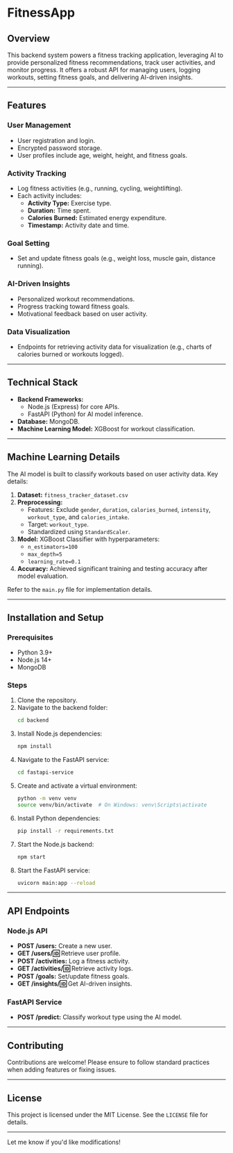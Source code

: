 # FitnessApp

## Overview

This backend system powers a fitness tracking application, leveraging AI to provide personalized fitness recommendations, track user activities, and monitor progress. It offers a robust API for managing users, logging workouts, setting fitness goals, and delivering AI-driven insights.

---

## Features

### User Management
- User registration and login.
- Encrypted password storage.
- User profiles include age, weight, height, and fitness goals.

### Activity Tracking
- Log fitness activities (e.g., running, cycling, weightlifting).
- Each activity includes:
  - **Activity Type:** Exercise type.
  - **Duration:** Time spent.
  - **Calories Burned:** Estimated energy expenditure.
  - **Timestamp:** Activity date and time.

### Goal Setting
- Set and update fitness goals (e.g., weight loss, muscle gain, distance running).

### AI-Driven Insights
- Personalized workout recommendations.
- Progress tracking toward fitness goals.
- Motivational feedback based on user activity.

### Data Visualization
- Endpoints for retrieving activity data for visualization (e.g., charts of calories burned or workouts logged).

---

## Technical Stack

- **Backend Frameworks:**
  - Node.js (Express) for core APIs.
  - FastAPI (Python) for AI model inference.
- **Database:** MongoDB.
- **Machine Learning Model:** XGBoost for workout classification.

---

## Machine Learning Details

The AI model is built to classify workouts based on user activity data. Key details:
1. **Dataset:** `fitness_tracker_dataset.csv`
2. **Preprocessing:**
   - Features: Exclude `gender`, `duration`, `calories_burned`, `intensity`, `workout_type`, and `calories_intake`.
   - Target: `workout_type`.
   - Standardized using `StandardScaler`.
3. **Model:** XGBoost Classifier with hyperparameters:
   - `n_estimators=100`
   - `max_depth=5`
   - `learning_rate=0.1`
4. **Accuracy:** Achieved significant training and testing accuracy after model evaluation.

Refer to the `main.py` file for implementation details.

---

## Installation and Setup

### Prerequisites
- Python 3.9+
- Node.js 14+
- MongoDB

### Steps
1. Clone the repository.
2. Navigate to the backend folder:
   ```bash
   cd backend
   ```
3. Install Node.js dependencies:
   ```bash
   npm install
   ```
4. Navigate to the FastAPI service:
   ```bash
   cd fastapi-service
   ```
5. Create and activate a virtual environment:
   ```bash
   python -m venv venv
   source venv/bin/activate  # On Windows: venv\Scripts\activate
   ```
6. Install Python dependencies:
   ```bash
   pip install -r requirements.txt
   ```
7. Start the Node.js backend:
   ```bash
   npm start
   ```
8. Start the FastAPI service:
   ```bash
   uvicorn main:app --reload
   ```

---

## API Endpoints

### Node.js API
- **POST /users:** Create a new user.
- **GET /users/:id:** Retrieve user profile.
- **POST /activities:** Log a fitness activity.
- **GET /activities/:id:** Retrieve activity logs.
- **POST /goals:** Set/update fitness goals.
- **GET /insights/:id:** Get AI-driven insights.

### FastAPI Service
- **POST /predict:** Classify workout type using the AI model.

---

## Contributing
Contributions are welcome! Please ensure to follow standard practices when adding features or fixing issues.

---

## License
This project is licensed under the MIT License. See the `LICENSE` file for details.

---

Let me know if you'd like modifications!
